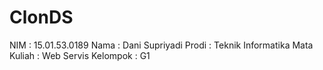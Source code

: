 # ClonDS
NIM         : 15.01.53.0189
Nama        : Dani Supriyadi
Prodi       : Teknik Informatika
Mata Kuliah : Web Servis
Kelompok    : G1
